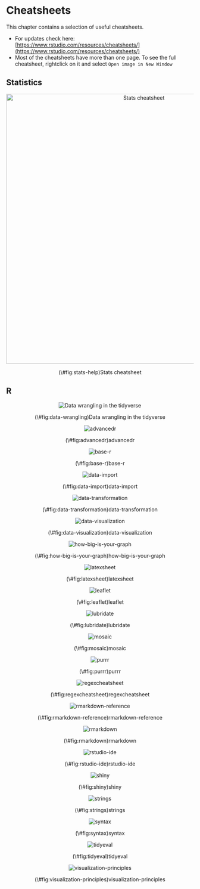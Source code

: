 # Cheatsheets

This chapter contains a selection of useful cheatsheets. 

- For updates check here: [https://www.rstudio.com/resources/cheatsheets/](https://www.rstudio.com/resources/cheatsheets/)
- Most of the cheatsheets have more than one page. To see the full cheatsheet, rightclick on it and select `Open image in New Window`

## Statistics 

<div class="figure" style="text-align: center">
<img src="figures/cheatsheets/stats-help.jpg" alt="Stats cheatsheet" width="724" />
<p class="caption">(\#fig:stats-help)Stats cheatsheet</p>
</div>

## R 

<div class="figure" style="text-align: center">
<img src="figures/cheatsheets/data-wrangling.pdf" alt="Data wrangling in the tidyverse" page=1 />
<p class="caption">(\#fig:data-wrangling)Data wrangling in the tidyverse</p>
</div>


<div class="figure" style="text-align: center">
<img src="figures/cheatsheets/advancedr.pdf" alt="advancedr"  />
<p class="caption">(\#fig:advancedr)advancedr</p>
</div>

<div class="figure" style="text-align: center">
<img src="figures/cheatsheets/base-r.pdf" alt="base-r"  />
<p class="caption">(\#fig:base-r)base-r</p>
</div>

<div class="figure" style="text-align: center">
<img src="figures/cheatsheets/data-import.pdf" alt="data-import"  />
<p class="caption">(\#fig:data-import)data-import</p>
</div>

<div class="figure" style="text-align: center">
<img src="figures/cheatsheets/data-transformation.pdf" alt="data-transformation"  />
<p class="caption">(\#fig:data-transformation)data-transformation</p>
</div>

<div class="figure" style="text-align: center">
<img src="figures/cheatsheets/data-visualization.pdf" alt="data-visualization"  />
<p class="caption">(\#fig:data-visualization)data-visualization</p>
</div>

<div class="figure" style="text-align: center">
<img src="figures/cheatsheets/how-big-is-your-graph.pdf" alt="how-big-is-your-graph"  />
<p class="caption">(\#fig:how-big-is-your-graph)how-big-is-your-graph</p>
</div>

<div class="figure" style="text-align: center">
<img src="figures/cheatsheets/latexsheet.pdf" alt="latexsheet"  />
<p class="caption">(\#fig:latexsheet)latexsheet</p>
</div>

<div class="figure" style="text-align: center">
<img src="figures/cheatsheets/leaflet.pdf" alt="leaflet"  />
<p class="caption">(\#fig:leaflet)leaflet</p>
</div>

<div class="figure" style="text-align: center">
<img src="figures/cheatsheets/lubridate.pdf" alt="lubridate"  />
<p class="caption">(\#fig:lubridate)lubridate</p>
</div>

<div class="figure" style="text-align: center">
<img src="figures/cheatsheets/mosaic.pdf" alt="mosaic"  />
<p class="caption">(\#fig:mosaic)mosaic</p>
</div>

<div class="figure" style="text-align: center">
<img src="figures/cheatsheets/purrr.pdf" alt="purrr"  />
<p class="caption">(\#fig:purrr)purrr</p>
</div>

<div class="figure" style="text-align: center">
<img src="figures/cheatsheets/regexcheatsheet.pdf" alt="regexcheatsheet"  />
<p class="caption">(\#fig:regexcheatsheet)regexcheatsheet</p>
</div>

<div class="figure" style="text-align: center">
<img src="figures/cheatsheets/rmarkdown-reference.pdf" alt="rmarkdown-reference"  />
<p class="caption">(\#fig:rmarkdown-reference)rmarkdown-reference</p>
</div>

<div class="figure" style="text-align: center">
<img src="figures/cheatsheets/rmarkdown.pdf" alt="rmarkdown"  />
<p class="caption">(\#fig:rmarkdown)rmarkdown</p>
</div>

<div class="figure" style="text-align: center">
<img src="figures/cheatsheets/rstudio-ide.pdf" alt="rstudio-ide"  />
<p class="caption">(\#fig:rstudio-ide)rstudio-ide</p>
</div>

<div class="figure" style="text-align: center">
<img src="figures/cheatsheets/shiny.pdf" alt="shiny"  />
<p class="caption">(\#fig:shiny)shiny</p>
</div>

<div class="figure" style="text-align: center">
<img src="figures/cheatsheets/strings.pdf" alt="strings"  />
<p class="caption">(\#fig:strings)strings</p>
</div>

<div class="figure" style="text-align: center">
<img src="figures/cheatsheets/syntax.pdf" alt="syntax"  />
<p class="caption">(\#fig:syntax)syntax</p>
</div>

<div class="figure" style="text-align: center">
<img src="figures/cheatsheets/tidyeval.pdf" alt="tidyeval"  />
<p class="caption">(\#fig:tidyeval)tidyeval</p>
</div>

<div class="figure" style="text-align: center">
<img src="figures/cheatsheets/visualization-principles.pdf" alt="visualization-principles"  />
<p class="caption">(\#fig:visualization-principles)visualization-principles</p>
</div>


